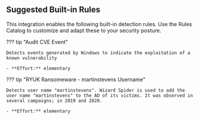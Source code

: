 ## Suggested Built-in Rules

This integration enables the following built-in detection rules. Use the Rules Catalog to customize and adapt these to your security posture.


??? tip "Audit CVE Event"
    
    Detects events generated by Windows to indicate the exploitation of a known vulnerability
    
    - **Effort:** elementary

??? tip "RYUK Ransomeware - martinstevens Username"
    
    Detects user name "martinstevens". Wizard Spider is used to add the user name "martinstevens" to the AD of its victims. It was observed in several campaigns; in 2019 and 2020.
    
    - **Effort:** elementary
